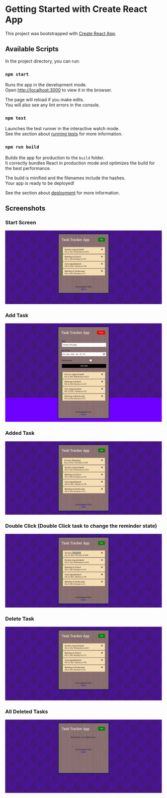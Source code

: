 # Getting Started with Create React App

This project was bootstrapped with [Create React App](https://github.com/facebook/create-react-app).

## Available Scripts

In the project directory, you can run:

### `npm start`

Runs the app in the development mode.\
Open [http://localhost:3000](http://localhost:3000) to view it in the browser.

The page will reload if you make edits.\
You will also see any lint errors in the console.

### `npm test`

Launches the test runner in the interactive watch mode.\
See the section about [running tests](https://facebook.github.io/create-react-app/docs/running-tests) for more information.

### `npm run build`

Builds the app for production to the `build` folder.\
It correctly bundles React in production mode and optimizes the build for the best performance.

The build is minified and the filenames include the hashes.\
Your app is ready to be deployed!

See the section about [deployment](https://facebook.github.io/create-react-app/docs/deployment) for more information.

## Screenshots

### Start Screen
![startscreen](images/initialStart.jpeg)

### Add Task
![addtask](images/addTask.jpeg)

### Added Task
![addedTask](images/addedtask.jpeg)

### Double Click (Double Click task to change the reminder state)
![doubleclick](images/doubleClick.jpeg)

### Delete Task
![deleteTask](images/deletedtask.jpeg)

### All Deleted Tasks
![alldeleted](images/alldeleted.jpeg)